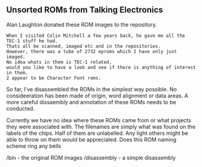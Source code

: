 ## Unsorted ROMs from Talking Electronics

Alan Laughton donated these ROM images to the repository. 
```
When I visited Colin Mitchell a few years back, he gave me all the TEC-1 stuff he had.  
Thats all be scanned, imaged etc and in the repositories.  
However, there was a tube of 2732 eproms which I have only just imaged.  
No idea whats in them is TEC-1 related, 
would you like to have a look and see if there is anything of interest in them.  
2 appear to be Character Font roms.
```

So far, I've disassembled the ROMs in the simplest way possible. No consideeration has been made of origin, word alignment or data areas.
A more careful dissaembly and annotation of these ROMs needs to be conducted. 

Currently we have no idea where these ROMs came from or 
what projects they were associated with. The filenames are simply what was found on the labels of the chips. 
Half of them are unlabelled. Any light others might be able to throw on them would be appreciated. Does this ROM naming scheme ring any bells 

/bin - the original ROM images
/disassembly - a simple disassembly
